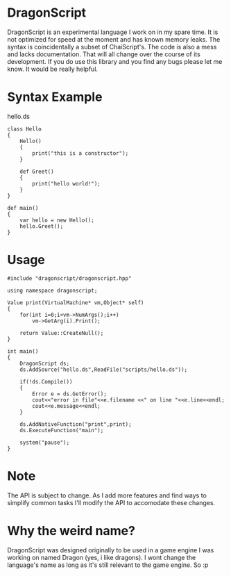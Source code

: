 DragonScript
============
DragonScript is an experimental language I work on in my spare time. It is not optimized for speed at the moment and has known memory leaks. The syntax is coincidentally a subset of ChaiScript's. The code is also a mess and lacks documentation. That will all change over the course of its development. If you do use this library and you find any bugs please let me know. It would be really helpful.


Syntax Example
=============

hello.ds

	class Hello
	{
		Hello()
		{
			print("this is a constructor");
		}

		def Greet()
		{
			print("hello world!");
		}
	}

	def main()
	{
		var hello = new Hello();
		hello.Greet();
	}


Usage
=====

	#include "dragonscript/dragonscript.hpp"

	using namespace dragonscript;

	Value print(VirtualMachine* vm,Object* self)
	{
		for(int i=0;i<vm->NumArgs();i++)
			vm->GetArg(i).Print();

		return Value::CreateNull();
	}

	int main()
	{
		DragonScript ds;
		ds.AddSource("hello.ds",ReadFile("scripts/hello.ds"));

		if(!ds.Compile())
		{
			Error e = ds.GetError();
			cout<<"error in file"<<e.filename <<" on line "<<e.line<<endl;
			cout<<e.message<<endl;
		}
		
		ds.AddNativeFunction("print",print);
		ds.ExecuteFunction("main");

		system("pause");
	}

Note
====
The API is subject to change. As I add more features and find ways to simplify common tasks I'll modify the API to accomodate these changes.

Why the weird name?
===================
DragonScript was designed originally to be used in a game engine I was working on named Dragon (yes, i like dragons). I wont change the language's name as long as it's still relevant to the game engine. So :p

